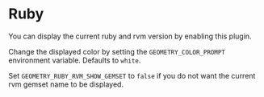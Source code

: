 # Ruby

You can display the current ruby and rvm version by enabling this plugin.

Change the displayed color by setting the `GEOMETRY_COLOR_PROMPT` environment
variable. Defaults to `white`.

Set `GEOMETRY_RUBY_RVM_SHOW_GEMSET` to `false` if you do not want the current rvm
gemset name to be displayed.
